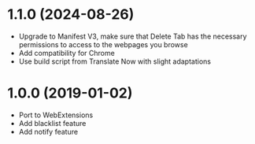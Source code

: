 1.1.0 (2024-08-26)
==================
* Upgrade to Manifest V3, make sure that Delete Tab has the necessary permissions to access to the webpages you browse
* Add compatibility for Chrome
* Use build script from Translate Now with slight adaptations

1.0.0 (2019-01-02)
==================
* Port to WebExtensions
* Add blacklist feature
* Add notify feature
